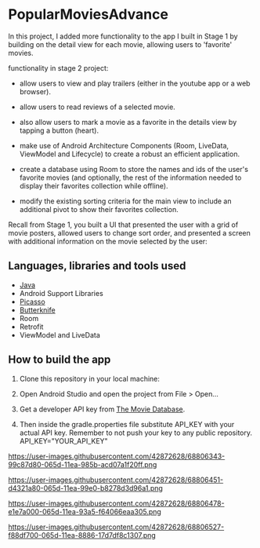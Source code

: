 # PopularMoviesAdvance

In this project, I added more functionality to the app I built in Stage 1 by building on the detail view for each movie, allowing users to 'favorite' movies.

functionality in stage 2 project:

* allow users to view and play trailers (either in the youtube app or a web browser).

* allow users to read reviews of a selected movie.

* also allow users to mark a movie as a favorite in the details view by tapping a button (heart).

* make use of Android Architecture Components (Room, LiveData, ViewModel and Lifecycle) to create a robust an efficient application.

* create a database using Room to store the names and ids of the user's favorite movies (and optionally, the rest of the information needed to display their favorites collection while offline).

* modify the existing sorting criteria for the main view to include an additional pivot to show their favorites collection.


Recall from Stage 1, you built a UI that presented the user with a grid of movie posters, allowed users to change sort order, and presented a screen with additional information on the movie selected by the user:


## Languages, libraries and tools used

* [Java](https://docs.oracle.com/javase/8/)
* Android Support Libraries
* [Picasso](https://github.com/square/picasso)
* [Butterknife](https://github.com/JakeWharton/butterknife)
* Room
* Retrofit
* ViewModel and LiveData


## How to build the app

1. Clone this repository in your local machine:

2. Open Android Studio and open the project from File > Open...

3. Get a developer API key from [The Movie Database](https://www.themoviedb.org/).

4. Then inside the gradle.properties file substitute API_KEY with your actual API key. Remember to not push your key to any public repository. API_KEY="YOUR_API_KEY"


https://user-images.githubusercontent.com/42872628/68806343-99c87d80-065d-11ea-985b-acd07a1f20ff.png

https://user-images.githubusercontent.com/42872628/68806451-d4321a80-065d-11ea-99e0-b8278d3d96a1.png

https://user-images.githubusercontent.com/42872628/68806478-e1e7a000-065d-11ea-93a5-f64066eaa305.png

https://user-images.githubusercontent.com/42872628/68806527-f88df700-065d-11ea-8886-17d7df8c1307.png
